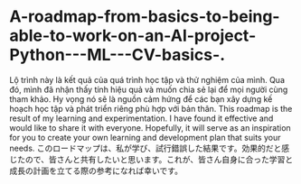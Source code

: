 # A-roadmap-from-basics-to-being-able-to-work-on-an-AI-project-Python---ML---CV-basics-.
Lộ trình này là kết quả của quá trình học tập và thử nghiệm của mình. Qua đó, mình đã nhận thấy tính hiệu quả và muốn chia sẻ lại để mọi người cùng tham khảo. Hy vọng nó sẽ là nguồn cảm hứng để các bạn xây dựng kế hoạch học tập và phát triển riêng phù hợp với bản thân.
This roadmap is the result of my learning and experimentation. I have found it effective and would like to share it with everyone. Hopefully, it will serve as an inspiration for you to create your own learning and development plan that suits your needs.
このロードマップは、私が学び、試行錯誤した結果です。効果的だと感じたので、皆さんと共有したいと思います。これが、皆さん自身に合った学習と成長の計画を立てる際の参考になれば幸いです。
